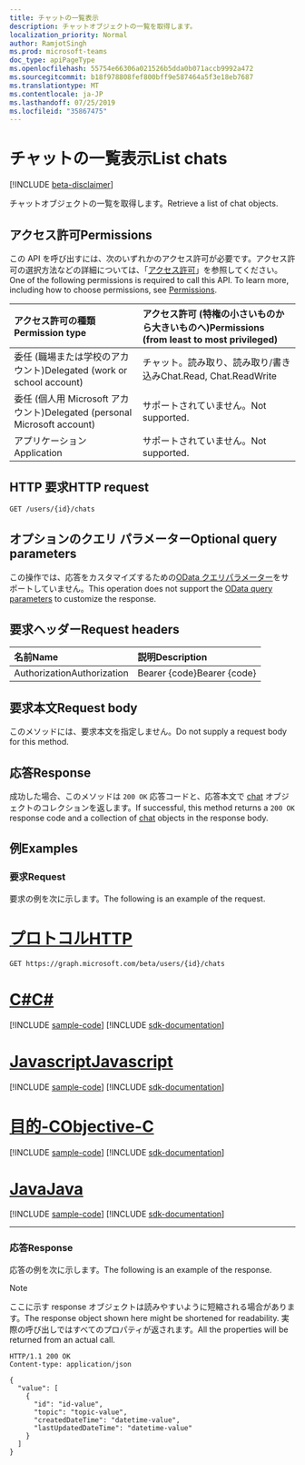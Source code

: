 ```yaml
---
title: チャットの一覧表示
description: チャットオブジェクトの一覧を取得します。
localization_priority: Normal
author: RamjotSingh
ms.prod: microsoft-teams
doc_type: apiPageType
ms.openlocfilehash: 55754e66306a021526b5dda0b071accb9992a472
ms.sourcegitcommit: b18f978808fef800bff9e587464a5f3e18eb7687
ms.translationtype: MT
ms.contentlocale: ja-JP
ms.lasthandoff: 07/25/2019
ms.locfileid: "35867475"
---
```

# <a name="list-chats"></a><span data-ttu-id="6b5c4-103">チャットの一覧表示</span><span class="sxs-lookup"><span data-stu-id="6b5c4-103">List chats</span></span>

[!INCLUDE [beta-disclaimer](../../includes/beta-disclaimer.md)]

<span data-ttu-id="6b5c4-104">チャットオブジェクトの一覧を取得します。</span><span class="sxs-lookup"><span data-stu-id="6b5c4-104">Retrieve a list of chat objects.</span></span>

## <a name="permissions"></a><span data-ttu-id="6b5c4-105">アクセス許可</span><span class="sxs-lookup"><span data-stu-id="6b5c4-105">Permissions</span></span>

<span data-ttu-id="6b5c4-p101">この API を呼び出すには、次のいずれかのアクセス許可が必要です。アクセス許可の選択方法などの詳細については、「[アクセス許可](/graph/permissions-reference)」を参照してください。</span><span class="sxs-lookup"><span data-stu-id="6b5c4-p101">One of the following permissions is required to call this API. To learn more, including how to choose permissions, see [Permissions](/graph/permissions-reference).</span></span>

| <span data-ttu-id="6b5c4-108">アクセス許可の種類</span><span class="sxs-lookup"><span data-stu-id="6b5c4-108">Permission type</span></span>                        | <span data-ttu-id="6b5c4-109">アクセス許可 (特権の小さいものから大きいものへ)</span><span class="sxs-lookup"><span data-stu-id="6b5c4-109">Permissions (from least to most privileged)</span></span> |
|:---------------------------------------|:--------------------------------------------|
| <span data-ttu-id="6b5c4-110">委任 (職場または学校のアカウント)</span><span class="sxs-lookup"><span data-stu-id="6b5c4-110">Delegated (work or school account)</span></span>     | <span data-ttu-id="6b5c4-111">チャット。読み取り、読み取り/書き込み</span><span class="sxs-lookup"><span data-stu-id="6b5c4-111">Chat.Read, Chat.ReadWrite</span></span> |
| <span data-ttu-id="6b5c4-112">委任 (個人用 Microsoft アカウント)</span><span class="sxs-lookup"><span data-stu-id="6b5c4-112">Delegated (personal Microsoft account)</span></span> | <span data-ttu-id="6b5c4-113">サポートされていません。</span><span class="sxs-lookup"><span data-stu-id="6b5c4-113">Not supported.</span></span> |
| <span data-ttu-id="6b5c4-114">アプリケーション</span><span class="sxs-lookup"><span data-stu-id="6b5c4-114">Application</span></span>                            | <span data-ttu-id="6b5c4-115">サポートされていません。</span><span class="sxs-lookup"><span data-stu-id="6b5c4-115">Not supported.</span></span> |

## <a name="http-request"></a><span data-ttu-id="6b5c4-116">HTTP 要求</span><span class="sxs-lookup"><span data-stu-id="6b5c4-116">HTTP request</span></span>

<!-- { "blockType": "ignored" } -->

```http
GET /users/{id}/chats
```

## <a name="optional-query-parameters"></a><span data-ttu-id="6b5c4-117">オプションのクエリ パラメーター</span><span class="sxs-lookup"><span data-stu-id="6b5c4-117">Optional query parameters</span></span>

<span data-ttu-id="6b5c4-118">この操作では、応答をカスタマイズするための[OData クエリパラメーター](/graph/query-parameters)をサポートしていません。</span><span class="sxs-lookup"><span data-stu-id="6b5c4-118">This operation does not support the [OData query parameters](/graph/query-parameters) to customize the response.</span></span>

## <a name="request-headers"></a><span data-ttu-id="6b5c4-119">要求ヘッダー</span><span class="sxs-lookup"><span data-stu-id="6b5c4-119">Request headers</span></span>

| <span data-ttu-id="6b5c4-120">名前</span><span class="sxs-lookup"><span data-stu-id="6b5c4-120">Name</span></span>      |<span data-ttu-id="6b5c4-121">説明</span><span class="sxs-lookup"><span data-stu-id="6b5c4-121">Description</span></span>|
|:----------|:----------|
| <span data-ttu-id="6b5c4-122">Authorization</span><span class="sxs-lookup"><span data-stu-id="6b5c4-122">Authorization</span></span> | <span data-ttu-id="6b5c4-123">Bearer {code}</span><span class="sxs-lookup"><span data-stu-id="6b5c4-123">Bearer {code}</span></span> |

## <a name="request-body"></a><span data-ttu-id="6b5c4-124">要求本文</span><span class="sxs-lookup"><span data-stu-id="6b5c4-124">Request body</span></span>

<span data-ttu-id="6b5c4-125">このメソッドには、要求本文を指定しません。</span><span class="sxs-lookup"><span data-stu-id="6b5c4-125">Do not supply a request body for this method.</span></span>

## <a name="response"></a><span data-ttu-id="6b5c4-126">応答</span><span class="sxs-lookup"><span data-stu-id="6b5c4-126">Response</span></span>

<span data-ttu-id="6b5c4-127">成功した場合、このメソッドは `200 OK` 応答コードと、応答本文で [chat](../resources/chat.md) オブジェクトのコレクションを返します。</span><span class="sxs-lookup"><span data-stu-id="6b5c4-127">If successful, this method returns a `200 OK` response code and a collection of [chat](../resources/chat.md) objects in the response body.</span></span>

## <a name="examples"></a><span data-ttu-id="6b5c4-128">例</span><span class="sxs-lookup"><span data-stu-id="6b5c4-128">Examples</span></span>

### <a name="request"></a><span data-ttu-id="6b5c4-129">要求</span><span class="sxs-lookup"><span data-stu-id="6b5c4-129">Request</span></span>

<span data-ttu-id="6b5c4-130">要求の例を次に示します。</span><span class="sxs-lookup"><span data-stu-id="6b5c4-130">The following is an example of the request.</span></span>

# <a name="httptabhttp"></a>[<span data-ttu-id="6b5c4-131">プロトコル</span><span class="sxs-lookup"><span data-stu-id="6b5c4-131">HTTP</span></span>](#tab/http)
<!-- {
  "blockType": "request",
  "name": "get_chats"
}-->

```http
GET https://graph.microsoft.com/beta/users/{id}/chats
```
# <a name="ctabcsharp"></a>[<span data-ttu-id="6b5c4-132">C#</span><span class="sxs-lookup"><span data-stu-id="6b5c4-132">C#</span></span>](#tab/csharp)
[!INCLUDE [sample-code](../includes/snippets/csharp/get-chats-csharp-snippets.md)]
[!INCLUDE [sdk-documentation](../includes/snippets/snippets-sdk-documentation-link.md)]

# <a name="javascripttabjavascript"></a>[<span data-ttu-id="6b5c4-133">Javascript</span><span class="sxs-lookup"><span data-stu-id="6b5c4-133">Javascript</span></span>](#tab/javascript)
[!INCLUDE [sample-code](../includes/snippets/javascript/get-chats-javascript-snippets.md)]
[!INCLUDE [sdk-documentation](../includes/snippets/snippets-sdk-documentation-link.md)]

# <a name="objective-ctabobjc"></a>[<span data-ttu-id="6b5c4-134">目的-C</span><span class="sxs-lookup"><span data-stu-id="6b5c4-134">Objective-C</span></span>](#tab/objc)
[!INCLUDE [sample-code](../includes/snippets/objc/get-chats-objc-snippets.md)]
[!INCLUDE [sdk-documentation](../includes/snippets/snippets-sdk-documentation-link.md)]

# <a name="javatabjava"></a>[<span data-ttu-id="6b5c4-135">Java</span><span class="sxs-lookup"><span data-stu-id="6b5c4-135">Java</span></span>](#tab/java)
[!INCLUDE [sample-code](../includes/snippets/java/get-chats-java-snippets.md)]
[!INCLUDE [sdk-documentation](../includes/snippets/snippets-sdk-documentation-link.md)]

---


### <a name="response"></a><span data-ttu-id="6b5c4-136">応答</span><span class="sxs-lookup"><span data-stu-id="6b5c4-136">Response</span></span>

<span data-ttu-id="6b5c4-137">応答の例を次に示します。</span><span class="sxs-lookup"><span data-stu-id="6b5c4-137">The following is an example of the response.</span></span>

> [!NOTE]
> <span data-ttu-id="6b5c4-138">ここに示す response オブジェクトは読みやすいように短縮される場合があります。</span><span class="sxs-lookup"><span data-stu-id="6b5c4-138">The response object shown here might be shortened for readability.</span></span> <span data-ttu-id="6b5c4-139">実際の呼び出しではすべてのプロパティが返されます。</span><span class="sxs-lookup"><span data-stu-id="6b5c4-139">All the properties will be returned from an actual call.</span></span>

<!-- {
  "blockType": "response",
  "truncated": true,
  "@odata.type": "microsoft.graph.chat",
  "isCollection": true
} -->

```http
HTTP/1.1 200 OK
Content-type: application/json

{
  "value": [
    {
      "id": "id-value",
      "topic": "topic-value",
      "createdDateTime": "datetime-value",
      "lastUpdatedDateTime": "datetime-value"
    }
  ]
}
```

<!-- uuid: 16cd6b66-4b1a-43a1-adaf-3a886856ed98
2019-02-04 14:57:30 UTC -->
<!-- {
  "type": "#page.annotation",
  "description": "List chats",
  "keywords": "",
  "section": "documentation",
  "tocPath": "",
  "suppressions": [
  ]
}-->
